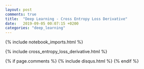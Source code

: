 ```yaml
---
layout: post
comments: true
title:  "Deep Learning - Cross Entropy Loss Derivative"
date:   2019-09-05 00:07:15 +0200
categories: "deep_learning"
---
```


<style>
.wrapper {
    max-width: -webkit-calc(1200px - (30px * 2));
    max-width: calc(1200px - (30px * 2));
}
</style>

<!--<object data="{{site.baseurl}}/pdfs/cross_entropy_loss_derivative.pdf" width="1000" height="1000" type='application/pdf'></object>-->

{% include notebook_imports.html %}
<link rel="stylesheet" href="{{ site.baseurl }}/css/my.css">
<link rel="canonical" href="{{ site.production_url }}{{ post.url | replace:'index.html',''}}">

{% include cross_entropy_loss_derivative.html %}


{% if page.comments %}
    {% include disqus.html %}
{% endif %}
